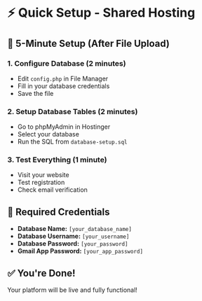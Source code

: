 # ⚡ Quick Setup - Shared Hosting

## 🚀 5-Minute Setup (After File Upload)

### 1. Configure Database (2 minutes)
- Edit `config.php` in File Manager
- Fill in your database credentials
- Save the file

### 2. Setup Database Tables (2 minutes)
- Go to phpMyAdmin in Hostinger
- Select your database
- Run the SQL from `database-setup.sql`

### 3. Test Everything (1 minute)
- Visit your website
- Test registration
- Check email verification

## 🔑 Required Credentials

- **Database Name:** `[your_database_name]`
- **Database Username:** `[your_username]`
- **Database Password:** `[your_password]`
- **Gmail App Password:** `[your_app_password]`

## ✅ You're Done!

Your platform will be live and fully functional!

